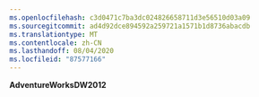 ```yaml
---
ms.openlocfilehash: c3d0471c7ba3dc024826658711d3e56510d03a09
ms.sourcegitcommit: ad4d92dce894592a259721a1571b1d8736abacdb
ms.translationtype: MT
ms.contentlocale: zh-CN
ms.lasthandoff: 08/04/2020
ms.locfileid: "87577166"
---
```

**AdventureWorksDW2012**
